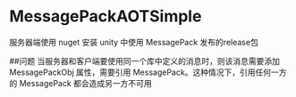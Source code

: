 # MessagePackAOTSimple

服务器端使用 nuget 安装
unity 中使用 MessagePack 发布的release包

##问题
当服务器和客户端要使用同一个库中定义的消息时，则该消息需要添加 MessagePackObj 属性，需要引用 MessagePack。这种情况下，引用任何一方的 MessagePack 都会造成另一方不可用
